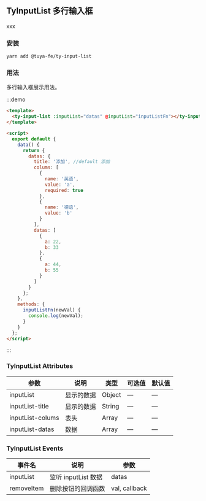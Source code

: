 ## TyInputList 多行输入框

xxx

### 安装

```shell
yarn add @tuya-fe/ty-input-list
```

### 用法

多行输入框展示用法。

:::demo

```html
<template>
  <ty-input-list :inputList="datas" @inputList="inputListFn"></ty-input-list>
</template>

<script>
  export default {
    data() {
      return {
        datas: {
          title: '添加', //default 添加
          colums: [
            {
              name: '英语',
              value: 'a',
              required: true
            },
            {
              name: '德语',
              value: 'b'
            }
          ],
          datas: [
            {
              a: 22,
              b: 33
            },
            {
              a: 44,
              b: 55
            }
          ]
        }
      };
    },
    methods: {
      inputListFn(newVal) {
        console.log(newVal);
      }
    }
  };
</script>
```

:::

### TyInputList Attributes

| 参数             | 说明       | 类型   | 可选值 | 默认值 |
| ---------------- | ---------- | ------ | ------ | ------ |
| inputList        | 显示的数据 | Object | —      | —      |
| inputList-title  | 显示的数据 | String | —      | —      |
| inputList-colums | 表头       | Array  | —      | —      |
| inputList-datas  | 数据       | Array  | —      | —      |

### TyInputList Events

| 事件名     | 说明                | 参数          |
| ---------- | ------------------- | ------------- |
| inputList  | 监听 inputList 数据 | datas         |
| removeItem | 删除按钮的回调函数  | val, callback |
